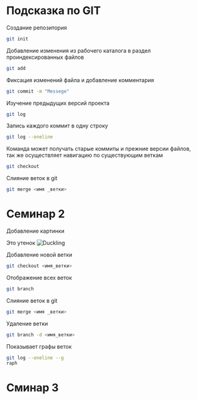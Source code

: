 # Подсказка по GIT

Создание репозитория
```sh
git init
```

Добавление изменения из рабочего каталога в раздел проиндексированных файлов
``````sh
git add
``````

Фиксация изменений файла и добавление комментария
``````sh
git commit -m "Messege"
``````

Изучение предыдущих версий проекта
```sh
git log
```

Запись каждого коммит в одну строку
```sh
git log --oneline
```

Команда может получать старые коммиты и прежние версии файлов, так же осуществляет навигацию по существующим веткам
```sh
git checkout
```

Слияние веток в git
```sh
git merge <имя _ветки>
```
# Семинар 2

Добавление картинки


Это утенок ![Duckling](Duckling.jpg)

Добавление новой ветки
```sh
git checkout <имя_ветки>
```
Отображение всех веток
```sh
git branch
```

Слияние веток в git
```sh
git merge <имя _ветки>
```

Удаление ветки
```sh
git branch -d <имя_ветки>
```

Показывает графы веток
``````sh
git log --oneline --g
raph
``````

# Сминар 3



